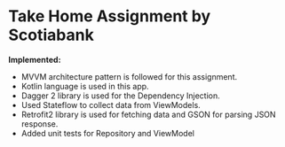 # Take Home Assignment by Scotiabank

**Implemented:**
* MVVM architecture pattern is followed for this assignment.
* Kotlin language is used in this app.
* Dagger 2 library is used for the Dependency Injection.
* Used Stateflow to collect data from ViewModels.
* Retrofit2 library is used for fetching data and GSON for parsing JSON response.
* Added unit tests for Repository and ViewModel
  
